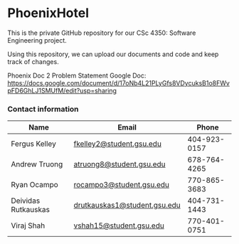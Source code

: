 # PhoenixHotel
This is the private GitHub repository for our CSc 4350: Software Engineering project.

Using this repository, we can upload our documents and code and keep track of changes.

Phoenix Doc 2 Problem Statement Google Doc:
https://docs.google.com/document/d/17oNb4L21PLyGfs8VDycuksB1o8FWvpFD6GhLJ1SMUfM/edit?usp=sharing

### Contact information

Name | Email | Phone
--- | --- | ---
Fergus Kelley | fkelley2@student.gsu.edu | 404-923-0157
Andrew Truong | atruong8@student.gsu.edu | 678-764-4265
Ryan Ocampo | rocampo3@student.gsu.edu | 770-865-3683
Deividas Rutkauskas | drutkauskas1@student.gsu.edu | 404-731-1443
Viraj Shah | vshah15@student.gsu.edu | 770-401-0751
